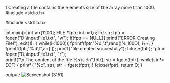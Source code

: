 

1.Creating a file contains the elements size of the array more than 1000.
#include <stdio.h>

#include <stdlib.h>

int main(){
int  arr[1200];
FILE   *fptr;
int    i=0,n;
int    str;
fptr = fopen("D:\\inputFile1.txt", "w");
if(fptr == NULL){
printf("ERROR Creating File!");
exit(1);
}
while(i<1000){
fprintf(fptr,"%d \t",rand()% 1000);
i++;
}
fprintf(fptr,"%d\t",arr[i]);
printf("file created succesfully");
fclose(fptr);
fptr = fopen("D:\\inputFile1.txt", "r");  
printf("\n The content of the file %s is  :\n",fptr);
str = fgetc(fptr);
while(str != EOF)	{
printf ("%c", str);
str = fgetc(fptr);
}
fclose(fptr);
return 0;
}
	
output:
![Screenshot (3151)](https://user-images.githubusercontent.com/91931504/207857343-977e4d82-fc47-4b29-8652-201d08aa1c63.png)



